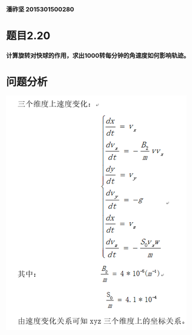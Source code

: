### 潘祚坚 2015301500280

# 题目2.20
### 计算旋转对快球的作用，求出1000转每分钟的角速度如何影响轨迹。

# 问题分析
![picture](https://github.com/paaaaaan/Computational_physics_2015301500280/blob/5.0/picture4.png)
